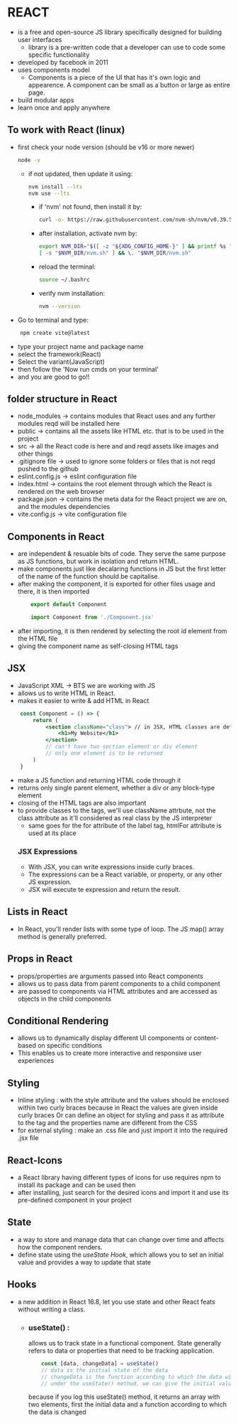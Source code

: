 # REACT
 - is a free and open-source JS library specifically designed for building user interfaces
    - library is a pre-written code that a developer can use to code some specific functionality
 - developed by facebook in 2011
 - uses components model
    - Components is a piece of the UI that has it's own logic and appearence. A component can be small as a button or large as entire page.
 - build modular apps
 - learn once and apply anywhere

 ## To work with React (linux)
 - first check your node version (should be v16 or more newer)
    ```bash
    node -v
    ```
    - if not updated, then update it using:
        ```bash
        nvm install --lts
        nvm use --lts
        ```
        - if 'nvm' not found, then install it by:
            ```bash
            curl -o- https://raw.githubusercontent.com/nvm-sh/nvm/v0.39.5/install.sh | bash
            ```
        - after installation, activate nvm by:
            ```bash
            export NVM_DIR="$([ -z "${XDG_CONFIG_HOME-}" ] && printf %s "${HOME}/.nvm" || printf %s "${XDG_CONFIG_HOME}/nvm")"
            [ -s "$NVM_DIR/nvm.sh" ] && \. "$NVM_DIR/nvm.sh"
            ```
        - reload the terminal:
            ```bash
            source ~/.bashrc
            ```
        - verify nvm installation:
            ```bash
            nvm --version
            ```

 - Go to terminal and type:
```bash
    npm create vite@latest
```
 - type your project name and package name
 - select the framework(React)
 - Select the variant(JavaScript)
 - then follow the 'Now run cmds on your terminal'
 - and you are good to go!!

 ## folder structure in React
 - node_modules -> contains modules that React uses and any further modules reqd will be installed here
 - public -> contains all the assets like HTML etc. that is to be used in the project
 - src -> all the React code is here and and reqd assets like images and other things
 - .gitignore file -> used to ignore some folders or files that is not reqd pushed to the github
 - eslint.config.js -> eslint configuration file
 - index.html -> contains the root element through which the React is rendered on the web browser
 - package.json -> contains the meta data for the React project we are on, and the modules dependencies
 - vite.config.js -> vite configuration file

 ## Components in React
- are independent & resuable bits of code. They serve the same purpose as JS functions, but work in isolation and return HTML.
- make components just like decalaring functions in JS but the first letter of the name of the function should be capitalise.
- after making the component, it is exported for other files usage and there, it is then imported
    ```javascript
        export default Component

        import Component from './Component.jsx'
    ```
- after importing, it is then rendered by selecting the root id element from the HTML file
- giving the component name as self-closing HTML tags

## JSX
- JavaScript XML -> BTS we are working with JS
- allows us to write HTML in React.
- makes it easier to write & add HTML in React
```jsx
    const Component = () => {
        return (
            <section className="class"> // in JSX, HTML classes are defined using className attribute, for tailwind CSS as well
                <h1>My Website</h1>
            </section>
            // can't have two section element or div element
            // only one element is to be returned
        )
    }
```
- make a JS function and returning HTML code through it
- returns only single parent element, whether a div or any block-type element
- closing of the HTML tags are also important
- to provide classes to the tags, we'll use className attrbute, not the class attribute as it'll considered as real class by the JS interpreter
    - same goes for the for attribute of the label tag, htmlFor attribute is used at its place
    ### JSX Expressions
    - With JSX, you can write expressions inside curly braces.
    - The expressions can be a React variable, or property, or any other JS expression.
    - JSX will execute te expression and return the result.

## Lists in React
- In React, you'll render lists with some type of loop. The JS map() array method is generally preferred.

## Props in React
- props/properties are arguments passed into React components
- allows us to pass data from parent components to a child component
- are passed to components via HTML attributes and are accessed as objects in the child components

## Conditional Rendering
- allows us to dynamically display different UI components or content-based on specific conditions
- This enables us to create more interactive and responsive user experiences

## Styling
- Inline styling : with the style attribute and the values should be enclosed within two curly braces because in React the values are given inside curly braces
    Or can define an object for styling and pass it as attribute to the tag and the properties name are different from the CSS
- for external styling : make an .css file and just import it into the required .jsx file

## React-Icons
- a React library having different types of icons for use
    requires npm to install its package and can be used then
- after installing, just search for the desired icons and import it and use its pre-defined component in your project

## State
- a way to store and manage data that can change over time and affects how the component renders.
- define state using the *useState Hook*, which allows you to set an initial value and provides a way to update that state

## Hooks
- a new addition in React 16.8, let you use state and other React feats without writing a class.
    - ### useState() :
        allows us to track state in a functional component. State generally refers to data or properties that need to be tracking application.
        ```javascript
            const [data, changeData] = useState()
            // data is the initial state of the data
            // changeData is the function according to which the data will change
            // under the useState() method, we can give the initial value as args
        ```
        because if you log this useState() method, it returns an array with two elements, first the initial data and a function according to which the data is changed